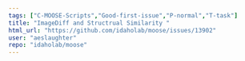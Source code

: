 ```yaml
---
tags: ["C-MOOSE-Scripts","Good-first-issue","P-normal","T-task"]
title: "ImageDiff and Structrual Similarity "
html_url: "https://github.com/idaholab/moose/issues/13902"
user: "aeslaughter"
repo: "idaholab/moose"
---
```


